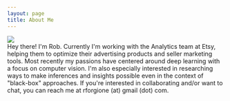 ```yaml
---
layout: page
title: About Me
---
```


<div>
	<!--<img src="{{ site.github.url }}/assets/me.png" class="img-float" style="margin-top:7px; margin-right:15px; margin-bottom:0px;">-->
  <img src="{{ site.github.url }}/assets/me.png" id="about-me-image" class="img-float">
</div>
<p style="margin: 0 0 0 0;">
	Hey there! I'm Rob. Currently I'm working with the Analytics team at Etsy, helping them to optimize their advertising products and 
	seller marketing tools. Most recently my passions have centered around deep learning with a focus on computer vision. I'm also especially interested in researching
  ways to make inferences and insights possible even in the context of "black-box" approaches. If you're interested in collaborating and/or want to chat, 
  you can reach me at rforgione (at) gmail (dot) com. 
</p>
